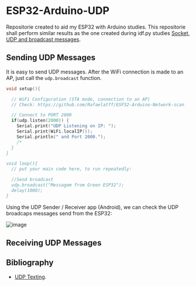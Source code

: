 # ESP32-Arduino-UDP
Repositorie created to aid my ESP32 with Arduino studies. This repositorie shall perform similar results as the one created during idf.py studies [Socket, UDP and broadcast messages](https://github.com/Rafaelatff/ESP32-STA-UDP-Socket).

## Sending UDP Messages

It is easy to send UDP messages. After the WiFi connection is made to an AP, just call the `udp.broadcast` function.

```cpp
void setup(){

  // WiFi Configuration (STA mode, connection to an AP)
  // Check: https://github.com/Rafaelatff/ESP32-Arduino-Network-scan

  // Connect to PORT 2000
  if(udp.listen(2000)) {
    Serial.print("UDP Listening on IP: ");
    Serial.print(WiFi.localIP());
    Serial.println(" and Port 2000.");
    /*
  }
}

void loop(){
  // put your main code here, to run repeatedly:

  //Send broadcast
  udp.broadcast("Messagem from Green ESP32");
  delay(1000);
}
```

Using the UDP Sender / Receiver app (Android), we can check the UDP broadcaps messages send from the ESP32:

![image](https://github.com/Rafaelatff/ESP32-Arduino-UDP/assets/58916022/0abd6dfa-2613-4824-b55f-ca7d6394d061)

## Receiving UDP Messages


## Bibliography

* [UDP Texting](https://community.appinventor.mit.edu/t/esp32-with-udp-send-receive-text-chat-mobile-mobile-udp-testing-extension-udp-by-ullis-ulrich-bien/72664/2).
